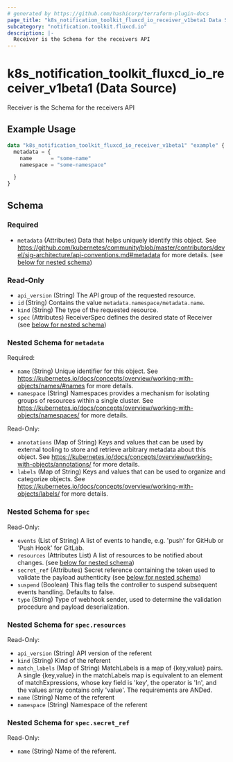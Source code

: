 ```yaml
---
# generated by https://github.com/hashicorp/terraform-plugin-docs
page_title: "k8s_notification_toolkit_fluxcd_io_receiver_v1beta1 Data Source - terraform-provider-k8s"
subcategory: "notification.toolkit.fluxcd.io"
description: |-
  Receiver is the Schema for the receivers API
---
```


# k8s_notification_toolkit_fluxcd_io_receiver_v1beta1 (Data Source)

Receiver is the Schema for the receivers API

## Example Usage

```terraform
data "k8s_notification_toolkit_fluxcd_io_receiver_v1beta1" "example" {
  metadata = {
    name      = "some-name"
    namespace = "some-namespace"

  }
}
```

<!-- schema generated by tfplugindocs -->
## Schema

### Required

- `metadata` (Attributes) Data that helps uniquely identify this object. See https://github.com/kubernetes/community/blob/master/contributors/devel/sig-architecture/api-conventions.md#metadata for more details. (see [below for nested schema](#nestedatt--metadata))

### Read-Only

- `api_version` (String) The API group of the requested resource.
- `id` (String) Contains the value `metadata.namespace/metadata.name`.
- `kind` (String) The type of the requested resource.
- `spec` (Attributes) ReceiverSpec defines the desired state of Receiver (see [below for nested schema](#nestedatt--spec))

<a id="nestedatt--metadata"></a>
### Nested Schema for `metadata`

Required:

- `name` (String) Unique identifier for this object. See https://kubernetes.io/docs/concepts/overview/working-with-objects/names/#names for more details.
- `namespace` (String) Namespaces provides a mechanism for isolating groups of resources within a single cluster. See https://kubernetes.io/docs/concepts/overview/working-with-objects/namespaces/ for more details.

Read-Only:

- `annotations` (Map of String) Keys and values that can be used by external tooling to store and retrieve arbitrary metadata about this object. See https://kubernetes.io/docs/concepts/overview/working-with-objects/annotations/ for more details.
- `labels` (Map of String) Keys and values that can be used to organize and categorize objects. See https://kubernetes.io/docs/concepts/overview/working-with-objects/labels/ for more details.


<a id="nestedatt--spec"></a>
### Nested Schema for `spec`

Read-Only:

- `events` (List of String) A list of events to handle, e.g. 'push' for GitHub or 'Push Hook' for GitLab.
- `resources` (Attributes List) A list of resources to be notified about changes. (see [below for nested schema](#nestedatt--spec--resources))
- `secret_ref` (Attributes) Secret reference containing the token used to validate the payload authenticity (see [below for nested schema](#nestedatt--spec--secret_ref))
- `suspend` (Boolean) This flag tells the controller to suspend subsequent events handling. Defaults to false.
- `type` (String) Type of webhook sender, used to determine the validation procedure and payload deserialization.

<a id="nestedatt--spec--resources"></a>
### Nested Schema for `spec.resources`

Read-Only:

- `api_version` (String) API version of the referent
- `kind` (String) Kind of the referent
- `match_labels` (Map of String) MatchLabels is a map of {key,value} pairs. A single {key,value} in the matchLabels map is equivalent to an element of matchExpressions, whose key field is 'key', the operator is 'In', and the values array contains only 'value'. The requirements are ANDed.
- `name` (String) Name of the referent
- `namespace` (String) Namespace of the referent


<a id="nestedatt--spec--secret_ref"></a>
### Nested Schema for `spec.secret_ref`

Read-Only:

- `name` (String) Name of the referent.

